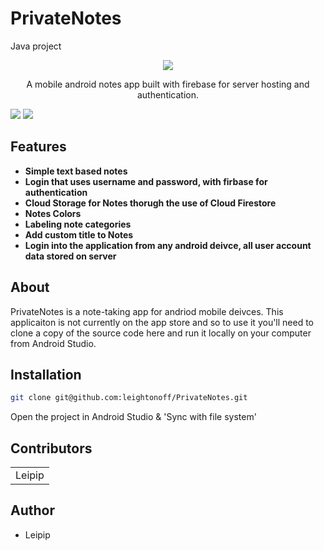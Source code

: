 # PrivateNotes
Java project

<p align="center">
 <img src="https://img.shields.io/badge/License-MIT-blue.svg">
 </p>
   

<p align="center">A mobile android notes app built with firebase for server hosting and authentication.</p>
<div>
 <img src="https://github.com/leightonoff/PrivateNotes/blob/master/rsz_1mainscreen.jpg">
 <img src="https://github.com/leightonoff/PrivateNotes/blob/master/rsz_login_screen.jpg">
</div>

## Features

- **Simple text based notes**
- **Login that uses username and password, with firbase for authentication**
- **Cloud Storage for Notes thorugh the use of Cloud Firestore**
- **Notes Colors**
- **Labeling note categories**
- **Add custom title to Notes**
- **Login into the application from any android deivce, all user account data stored on server**


## About

PrivateNotes is a note-taking app for andriod mobile deivces. This applicaiton is not currently on the app store and so to use it you'll need to clone a copy of the source code here and run it locally on your computer from Android Studio.


## Installation

```bash
git clone git@github.com:leightonoff/PrivateNotes.git
```
Open the project in Android Studio & 'Sync with file system'





## Contributors

<table>
  <tr>
    <td>Leipip</td>
  </tr>
  
</table>



## Author

- Leipip
